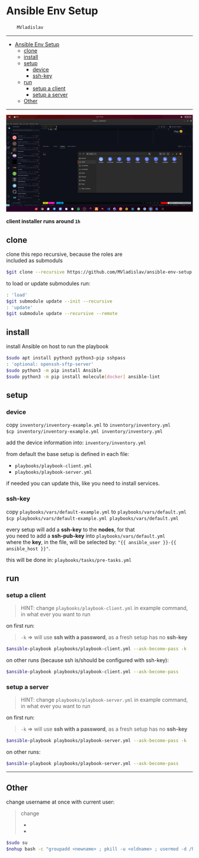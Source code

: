 # Ansible Env Setup

```sh
    MVladislav
```

---

- [Ansible Env Setup](#ansible-env-setup)
  - [clone](#clone)
  - [install](#install)
  - [setup](#setup)
    - [device](#device)
    - [ssh-key](#ssh-key)
  - [run](#run)
    - [setup a client](#setup-a-client)
    - [setup a server](#setup-a-server)
  - [Other](#other)

---

![client](__docs/client_ubuntu_2104.png)

**client installer runs around `1h`**

## clone

clone this repo recursive, because the roles are</br>
included as submoduls

```sh
$git clone --recursive https://github.com/MVladislav/ansible-env-setup.git
```

to load or update submodules run:

```sh
: 'load'
$git submodule update --init --recursive
: 'update'
$git submodule update --recursive --remote
```

## install

install Ansible on host to run the playbook

```sh
$sudo apt install python3 python3-pip sshpass
: 'optional: openssh-sftp-server'
$sudo python3 -m pip install Ansible
$sudo python3 -m pip install molecule[docker] ansible-lint
```

## setup

### device

copy `inventory/inventory-example.yml` to `inventory/inventory.yml`</br>
`$cp inventory/inventory-example.yml inventory/inventory.yml`

add the device information into: `inventory/inventory.yml`

from default the base setup is defined in each file:

- `playbooks/playbook-client.yml`
- `playbooks/playbook-server.yml`

if needed you can update this, like you need to install services.

### ssh-key

copy `playbooks/vars/default-example.yml` to `playbooks/vars/default.yml`</br>
`$cp playbooks/vars/default-example.yml playbooks/vars/default.yml`

every setup will add a **ssh-key** to the **nodes**, for that</br>
you need to add a **ssh-pub-key** into `playbooks/vars/default.yml`</br>
where the **key**, in the file, will be selected by: `"{{ ansible_user }}-{{ ansible_host }}"`.

this will be done in: `playbooks/tasks/pre-tasks.yml`

## run

### setup a client

> HINT: change `playbooks/playbook-client.yml` in example command, in what ever you want to run

on first run:

> `-k` => will use **ssh with a password**, as a fresh setup has no **ssh-key**

```sh
$ansible-playbook playbooks/playbook-client.yml --ask-become-pass -k
```

on other runs (because ssh is/should be configured with ssh-key):

```sh
$ansible-playbook playbooks/playbook-client.yml --ask-become-pass
```

### setup a server

> HINT: change `playbooks/playbook-server.yml` in example command, in what ever you want to run

on first run:

> `-k` => will use **ssh with a password**, as a fresh setup has no **ssh-key**

```sh
$ansible-playbook playbooks/playbook-server.yml --ask-become-pass -k
```

on other runs:

```sh
$ansible-playbook playbooks/playbook-server.yml --ask-become-pass
```

---

## Other

change username at once with current user:

> change
>
> - <newname>
> - <oldname>

```sh
$sudo su
$nohup bash -c "groupadd <newname> ; pkill -u <oldname> ; usermod -d /home/<newname> -m -g <newname> -l <newname> <oldname>" </dev/null &>/dev/null &
```
